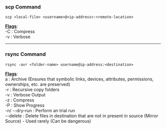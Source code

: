### scp Command

````shell
scp <local-file> <username>@<ip-address>:<remote-location>
````

**<u>Flags</u>**:  
-C : Compress  
-v : Verbose

---

### rsync Command

````shell
rsync -avr <folder-name> username@ip-address:<destination>
````

**<u>Flags</u>**:  
a : Archive (Ensures that symbolic links, devices, attributes, permissions, ownerships, etc. are preserved)  
-r : Recursive copy folders  
-v : Verbose Output  
-z : Compress  
-P : Show Progress  
-n/ --dry-run : Perform an trial run  
--delete : Delete files in destination that are not in present in source (Mirror Source) - Used rarely (Can be dangerous)
